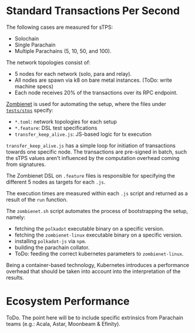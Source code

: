 # Standard Transactions Per Second

The following cases are measured for sTPS:
- Solochain
- Single Parachain
- Multiple Parachains (5, 10, 50, and 100).

The network topologies consist of:
- 5 nodes for each network (solo, para and relay). 
- All nodes are spawn via k8 on bare metal instances. (ToDo: write machine specs)
- Each node receives 20% of the transactions over its RPC endpoint.

[Zombienet](https://github.com/paritytech/zombienet) is used for automating the setup, where the files under [`tests/stps`](https://github.com/paritytech/ecosystem-performance-benchmarks/tree/main/tests/stps) specify:
- `*.toml`: network topologies for each setup
- `*.feature`:  DSL test specifications
- `transfer_keep_alive.js`: JS-based logic for tx execution

`transfer_keep_alive.js` has a simple loop for initiation of transactions towards one specific node. The transactions are pre-signed in batch, such the sTPS values aren't influenced by the computation overhead coming from signatures.

The Zombienet DSL on `.feature` files is responsible for specifying the different 5 nodes as targets for each `.js`.

The execution times are measured within each `.js` script and returned as a result of the `run` function.

The `zombienet.sh` script automates the process of bootstrapping the setup, namely:
- fetching the `polkadot` executable binary on a specific version.
- fetching the `zombienet-linux` executable binary on a specific version.
- installing `polkadot-js` via `npm`.
- building the parachain collator.
- ToDo: feeding the correct kubernetes parameters to `zombienet-linux`.

Being a container-based technology, Kubernetes introduces a performance overhead that should be taken into account into the interpretation of the results.

# Ecosystem Performance

ToDo. The point here will be to include specific extrinsics from Parachain teams (e.g.: Acala, Astar, Moonbeam & Efinity).
